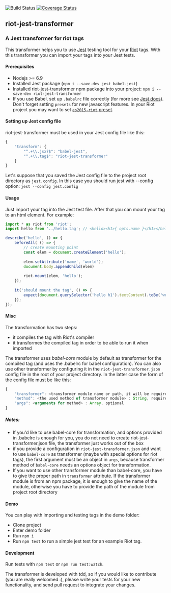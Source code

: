 ![Build Status](https://travis-ci.org/tompascall/riot-jest-transformer.svg?branch=master) [![Coverage Status](https://coveralls.io/repos/github/tompascall/riot-jest-transformer/badge.svg?branch=master)](https://coveralls.io/github/tompascall/riot-jest-transformer?branch=master)

## riot-jest-transformer

### A Jest transformer for riot tags

This transformer helps you to use [Jest](https://facebook.github.io/jest/) testing tool for your [Riot](http://riotjs.com/) tags. With this transformer you can import your tags into your Jest tests.

#### Prerequisites

- Nodejs >= 6.9
- Installed Jest package (`npm i --save-dev jest babel-jest`)
- Installed riot-jest-transformer npm package into your project: `npm i --save-dev riot-jest-transformer`
- If you use Babel, set up `.babelrc` file correctly (for more see [Jest docs](https://facebook.github.io/jest/docs/getting-started.html#additional-configuration)). Don't forget setting `presets` for new javascript features. In your Riot project you may want to set [`es2015-riot` preset](https://github.com/riot/babel-preset-es2015-riot). 

#### Setting up Jest config file

riot-jest-transformer must be used in your Jest config file like this:

```js
{
    "transform": {
        "^.+\\.jsx?$": "babel-jest",
        "^.+\\.tag$": "riot-jest-transformer"
    }
}
```

Let's suppose that you saved the Jest config file to the project root directory as `jest.config`. In this case you should run jest with --config option: `jest --config jest.config`

#### Usage

Just import your tag into the Jest test file. After that you can mount your tag to an html element. For example:

```js
import * as riot from 'riot';
import hello from '../hello.tag'; // <hello><h1>{ opts.name }</h1></hello>

describe('hello', () => {
    beforeAll( () => {
        // create mounting point
        const elem = document.createElement('hello');
        
        elem.setAttribute('name', 'world');
        document.body.appendChild(elem)
        
        riot.mount(elem, 'hello');
    });
  
    it('should mount the tag', () => {
        expect(document.querySelector('hello h1').textContent).toBe('world');
    });
});
```

#### Misc

The transformation has two steps:
- it compiles the tag with Riot's compiler
- it transformes the compiled tag in order to be able to run it when imported

The transformer uses *babel-core* module by default as transformer for the compiled tag (and uses the .babelrc for babel configuration). You can also use other transformer by configuring it in the `riot-jest-transformer.json` config file in the root of your project directory. In the latter case the form of the config file must be like this:

```js
{
    "transformer": <transformer module name or path, it will be required by Jest> : String, required
    "method": <the used method of transformer module> : String, required
    "args": <arguments for method> : Array, optional
}
```

##### Notes:

- If you'd like to use babel-core for transformation, and options provided in .babelrc is enough for you, you do not need to create riot-jest-transformer.json file, the transformer just works out of the box
- if you provide a configuration in `riot-jest-transformer.json` and want to use `babel-core` as transformer (maybe with special options for riot tags), the first argument must be an object in `args`, because transformer method of `babel-core` needs an options object for transformation. 
- If you want to use other transformer module than babel-core, you have to give the proper path in `transformer` attribute. If the transformer module is from an npm package, it is enough to give the name of the module, otherwise you have to provide the path of the module from project root directory

#### Demo

You can play with importing and testing tags in the demo folder:

- Clone project
- Enter demo folder
- Run `npm i`
- Run `npm test` to run a simple jest test for an example Riot tag.

#### Development

Run tests with `npm test` or `npm run test:watch`. 

The transformer is developed with tdd, so if you would like to contribute (you are really welcomed :), please write your tests for your new functionality, and send pull request to integrate your changes.
